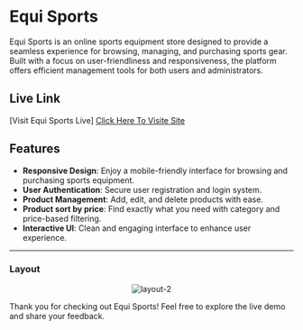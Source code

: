 # Equi Sports

Equi Sports is an online sports equipment store designed to provide a seamless experience for browsing, managing, and purchasing sports gear. Built with a focus on user-friendliness and responsiveness, the platform offers efficient management tools for both users and administrators.

## Live Link
[Visit Equi Sports Live] <a href="https://equi-sports-3d9f4.web.app/">Click Here To Visite Site</a>


## Features
- **Responsive Design**: Enjoy a mobile-friendly interface for browsing and purchasing sports equipment.
- **User Authentication**: Secure user registration and login system.
- **Product Management**: Add, edit, and delete products with ease.
- **Product sort by price**: Find exactly what you need with category and price-based filtering.
- **Interactive UI**: Clean and engaging interface to enhance user experience.

---
### Layout

<p align="center" > <img src="https://i.ibb.co.com/QXmwZBB/layout-2.png" alt="layout-2" border="0"> </p>


Thank you for checking out Equi Sports! Feel free to explore the live demo and share your feedback.
